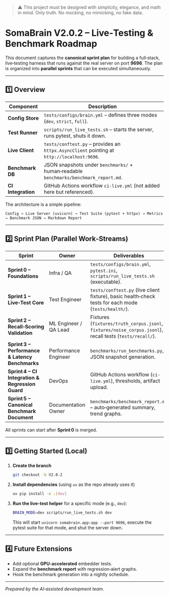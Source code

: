 > :warning: This project must be designed with simplicity, elegance, and math in mind. Only truth. No mocking, no mimicking, no fake data.

# SomaBrain V2.0.2 – Live‑Testing & Benchmark Roadmap

This document captures the **canonical sprint plan** for building a full‑stack, live‑testing harness that runs against the real server on port **9696**.  The plan is organized into **parallel sprints** that can be executed simultaneously.

---

## 1️⃣  Overview

| Component | Description |
|-----------|-------------|
| **Config Store** | `tests/configs/brain.yml` – defines three modes (`dev`, `strict`, `full`). |
| **Test Runner** | `scripts/run_live_tests.sh` – starts the server, runs pytest, shuts it down. |
| **Live Client** | `tests/conftest.py` – provides an `httpx.AsyncClient` pointing at `http://localhost:9696`. |
| **Benchmark DB** | JSON snapshots under `benchmarks/` + human‑readable `benchmarks/benchmark_report.md`. |
| **CI Integration** | GitHub Actions workflow `ci-live.yml` (not added here but referenced). |

The architecture is a simple pipeline:

```
Config → Live Server (uvicorn) → Test Suite (pytest + httpx) → Metrics → Benchmark JSON → Markdown Report
```

---

## 2️⃣  Sprint Plan (Parallel Work‑Streams)

| Sprint | Owner | Deliverables |
|-------|-------|--------------|
| **Sprint 0 – Foundations** | Infra / QA | `tests/configs/brain.yml`, `pytest.ini`, `scripts/run_live_tests.sh` (executable). |
| **Sprint 1 – Live‑Test Core** | Test Engineer | `tests/conftest.py` (live client fixture), basic health‑check tests for each mode (`tests/health/`). |
| **Sprint 2 – Recall‑Scoring Validation** | ML Engineer / QA Lead | Fixtures (`fixtures/truth_corpus.jsonl`, `fixtures/noise_corpus.jsonl`), recall tests (`tests/recall/`). |
| **Sprint 3 – Performance & Latency Benchmarks** | Performance Engineer | `benchmarks/run_benchmarks.py`, JSON snapshot generation. |
| **Sprint 4 – CI Integration & Regression Guard** | DevOps | GitHub Actions workflow (`ci-live.yml`), thresholds, artifact upload. |
| **Sprint 5 – Canonical Benchmark Document** | Documentation Owner | `benchmarks/benchmark_report.md` – auto‑generated summary, trend graphs. |

All sprints can start after **Sprint 0** is merged.

---

## 3️⃣  Getting Started (Local)

1. **Create the branch**
   ```bash
   git checkout -b V2.0.2
   ```
2. **Install dependencies** (using `uv` as the repo already uses it)
   ```bash
   uv pip install -e .[dev]
   ```
3. **Run the live‑test helper** for a specific mode (e.g., `dev`):
   ```bash
   BRAIN_MODE=dev scripts/run_live_tests.sh dev
   ```
   This will start `uvicorn somabrain.app:app --port 9696`, execute the pytest suite for that mode, and shut the server down.

---

## 4️⃣  Future Extensions

* Add optional **GPU‑accelerated** embedder tests.
* Expand the **benchmark report** with regression‑alert graphs.
* Hook the benchmark generation into a nightly schedule.

---

*Prepared by the AI‑assisted development team.*
